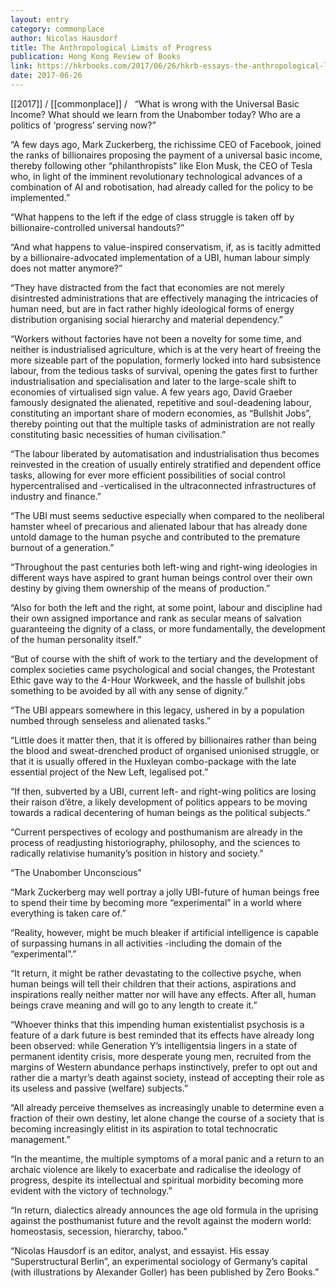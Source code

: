 ```yaml
---
layout: entry
category: commonplace
author: Nicolas Hausdorf
title: The Anthropological Limits of Progress
publication: Hong Kong Review of Books
link: https://hkrbooks.com/2017/06/26/hkrb-essays-the-anthropological-limits-of-progress/
date: 2017-06-26
---
```


[[2017]] / [[commonplace]] / 
 
“What is wrong with the Universal Basic Income? What should we learn from the Unabomber today? Who are a politics of ‘progress’ serving now?”

“A few days ago, Mark Zuckerberg, the richissime CEO of Facebook, joined the ranks of billionaires proposing the payment of a universal basic income, thereby following other “philanthropists” like Elon Musk, the CEO of Tesla who, in light of the imminent revolutionary technological advances of a combination of AI and robotisation, had already called for the policy to be implemented.”

“What happens to the left if the edge of class struggle is taken off by billionaire-controlled universal handouts?”

“And what happens to value-inspired conservatism, if, as is tacitly admitted by a billionaire-advocated implementation of a UBI, human labour simply does not matter anymore?”

“They have distracted from the fact that economies are not merely disintrested administrations that are effectively managing the intricacies of human need, but are in fact rather highly ideological forms of energy distribution organising social hierarchy and material dependency.”

“Workers without factories have not been a novelty for some time, and neither is industrialised agriculture, which is at the very heart of freeing the more sizeable part of the population, formerly locked into hard subsistence labour, from the tedious tasks of survival, opening the gates first to further industrialisation and specialisation and later to the large-scale shift to economies of virtualised sign value. A few years ago, David Graeber famously designated the alienated, repetitive and soul-deadening labour, constituting an important share of modern economies, as “Bullshit Jobs”, thereby pointing out that the multiple tasks of administration are not really constituting basic necessities of human civilisation.”

“The labour liberated by automatisation and industrialisation thus becomes reinvested in the creation of usually entirely stratified and dependent office tasks, allowing for ever more efficient possibilities of social control hypercentralised and -verticalised in the ultraconnected infrastructures of industry and finance.”

“The UBI must seems seductive especially when compared to the neoliberal hamster wheel of precarious and alienated labour that has already done untold damage to the human psyche and contributed to the premature burnout of a generation.”

“Throughout the past centuries both left-wing and right-wing ideologies in different ways have aspired to grant human beings control over their own destiny by giving them ownership of the means of production.”

“Also for both the left and the right, at some point, labour and discipline had their own assigned importance and rank as secular means of salvation guaranteeing the dignity of a class, or more fundamentally, the development of the human personality itself.”

“But of course with the shift of work to the tertiary and the development of complex societies came psychological and social changes, the Protestant Ethic gave way to the 4-Hour Workweek, and the hassle of bullshit jobs something to be avoided by all with any sense of dignity.”

“The UBI appears somewhere in this legacy, ushered in by a population numbed through senseless and alienated tasks.”

“Little does it matter then, that it is offered by billionaires rather than being the blood and sweat-drenched product of organised unionised struggle, or that it is usually offered in the Huxleyan combo-package with the late essential project of the New Left, legalised pot.”

“If then, subverted by a UBI, current left- and right-wing politics are losing their raison d’être, a likely development of politics appears to be moving towards a radical decentering of human beings as the political subjects.”

“Current perspectives of ecology and posthumanism are already in the process of readjusting historiography, philosophy, and the sciences to radically relativise humanity’s position in history and society.”

“The Unabomber Unconscious”

“Mark Zuckerberg may well portray a jolly UBI-future of human beings free to spend their time by becoming more “experimental” in a world where everything is taken care of.”

“Reality, however, might be much bleaker if artificial intelligence is capable of surpassing humans in all activities -including the domain of the “experimental”.”

“It return, it might be rather devastating to the collective psyche, when human beings will tell their children that their actions, aspirations and inspirations really neither matter nor will have any effects. After all, human beings crave meaning and will go to any length to create it.”

“Whoever thinks that this impending human existentialist psychosis is a feature of a dark future is best reminded that its effects have already long been observed: while Generation Y’s intelligentsia lingers in a state of permanent identity crisis, more desperate young men, recruited from the margins of Western abundance perhaps instinctively, prefer to opt out and rather die a martyr’s death against society, instead of accepting their role as its useless and passive (welfare) subjects.”

“All already perceive themselves as increasingly unable to determine even a fraction of their own destiny, let alone change the course of a society that is becoming increasingly elitist in its aspiration to total technocratic management.”

“In the meantime, the multiple symptoms of a moral panic and a return to an archaic violence are likely to exacerbate and radicalise the ideology of progress, despite its intellectual and spiritual morbidity becoming more evident with the victory of technology.”

“In return, dialectics already announces the age old formula in the uprising against the posthumanist future and the revolt against the modern world: homeostasis, secession, hierarchy, taboo.”

“Nicolas Hausdorf is an editor, analyst, and essayist. His essay “Superstructural Berlin”, an experimental sociology of Germany’s capital (with illustrations by Alexander Goller) has been published by Zero Books.”

